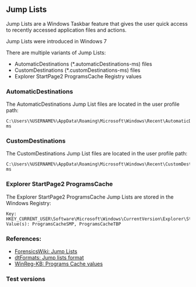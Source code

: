## Jump Lists

Jump Lists are a Windows Taskbar feature that gives the user quick access to recently accessed application files and actions.

Jump Lists were introduced in Windows 7

There are multiple variants of Jump Lists:

* AutomaticDestinations (*.automaticDestinations-ms) files
* CustomDestinations (*.customDestinations-ms) files
* Explorer StartPage2 ProgramsCache Registry values

### AutomaticDestinations

The AutomaticDestinations Jump List files are located in the user profile path:

```
C:\Users\%USERNAME%\AppData\Roaming\Microsoft\Windows\Recent\AutomaticDestinations\*.automaticDestinations-ms
```

### CustomDestinations

The CustomDestinations Jump List files are located in the user profile path:

```
C:\Users\%USERNAME%\AppData\Roaming\Microsoft\Windows\Recent\CustomDestinations\*.customDestinations-ms
```

### Explorer StartPage2 ProgramsCache

The Explorer StartPage2 ProgramsCache Jump Lists are stored in the Windows Registry:

```
Key: HKEY_CURRENT_USER\Software\Microsoft\Windows\CurrentVersion\Explorer\StartPage2
Value(s): ProgramsCacheSMP, ProgramsCacheTBP
```

### References:

* [ForensicsWiki: Jump Lists](https://forensicswiki.org/wiki/Jump_Lists)
* [dtFormats: Jump lists format](https://github.com/libyal/dtformats/blob/master/documentation/Jump%20lists%20format.asciidoc)
* [WinReg-KB: Programs Cache values](https://github.com/libyal/winreg-kb/blob/master/documentation/Programs%20Cache%20values.asciidoc)

### Test versions
